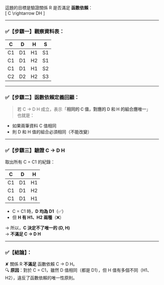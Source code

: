 這題的目標是驗證關係 R 是否滿足 **函數依賴**：  
\[ C \rightarrow DH \]

---

### ✅【步驟一】觀察資料表：

| C  | D  | H  | S  |
|----|----|----|----|
| C1 | D1 | H1 | S1 |
| C1 | D1 | H2 | S1 |
| C1 | D1 | H1 | S2 |
| C2 | D2 | H2 | S3 |

---

### ✅【步驟二】函數依賴定義回顧：

> 若 C → D H 成立，表示「**相同的 C 值，對應的 D 和 H 的組合應唯一**」  
也就是：  
- 如果兩筆資料 C 值相同  
- 則 D 和 H 值的組合必須相同（不能改變）

---

### ✅【步驟三】驗證 C → D H

取出所有 C = C1 的紀錄：

| C  | D  | H  |
|----|----|----|
| C1 | D1 | H1 |
| C1 | D1 | H2 |
| C1 | D1 | H1 |

- C = C1 時，**D 均為 D1**（✅）
- 但 **H 有 H1、H2 兩種**（❌）

→ 所以，**C 決定不了唯一的 (D, H)**  
→ **不滿足 C → D H**

---

### ✅【結論】：

✘ 關係 R **不滿足** 函數依賴 C → D H。  
🔍 **原因**：對於 C = C1，雖然 D 值相同（都是 D1），但 H 值有多個不同（H1、H2），違反了函數依賴的唯一性原則。
